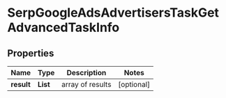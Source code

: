 # SerpGoogleAdsAdvertisersTaskGetAdvancedTaskInfo


## Properties

| Name | Type | Description | Notes |
|------------ | ------------- | ------------- | -------------|
**result** | **List<SerpGoogleAdsAdvertisersTaskGetAdvancedResultInfo>** | array of results |[optional]|